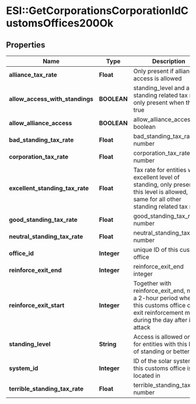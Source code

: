 # ESI::GetCorporationsCorporationIdCustomsOffices200Ok

## Properties
Name | Type | Description | Notes
------------ | ------------- | ------------- | -------------
**alliance_tax_rate** | **Float** | Only present if alliance access is allowed | [optional] 
**allow_access_with_standings** | **BOOLEAN** | standing_level and any standing related tax rate only present when this is true | 
**allow_alliance_access** | **BOOLEAN** | allow_alliance_access boolean | 
**bad_standing_tax_rate** | **Float** | bad_standing_tax_rate number | [optional] 
**corporation_tax_rate** | **Float** | corporation_tax_rate number | [optional] 
**excellent_standing_tax_rate** | **Float** | Tax rate for entities with excellent level of standing, only present if this level is allowed, same for all other standing related tax rates | [optional] 
**good_standing_tax_rate** | **Float** | good_standing_tax_rate number | [optional] 
**neutral_standing_tax_rate** | **Float** | neutral_standing_tax_rate number | [optional] 
**office_id** | **Integer** | unique ID of this customs office | 
**reinforce_exit_end** | **Integer** | reinforce_exit_end integer | 
**reinforce_exit_start** | **Integer** | Together with reinforce_exit_end, marks a 2-hour period where this customs office could exit reinforcement mode during the day after initial attack | 
**standing_level** | **String** | Access is allowed only for entities with this level of standing or better | [optional] 
**system_id** | **Integer** | ID of the solar system this customs office is located in | 
**terrible_standing_tax_rate** | **Float** | terrible_standing_tax_rate number | [optional] 


